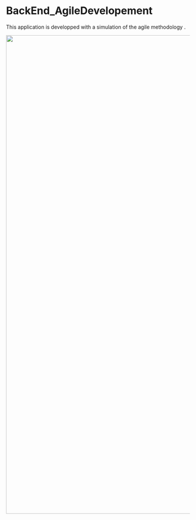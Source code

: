 # BackEnd_AgileDevelopement

This application is developped with a simulation of the agile methodology  .
<p align="center">
  <img src="C:\Users\hp\Desktop\application_architecture.PNG" width="1309" title="hover text">
</p>
